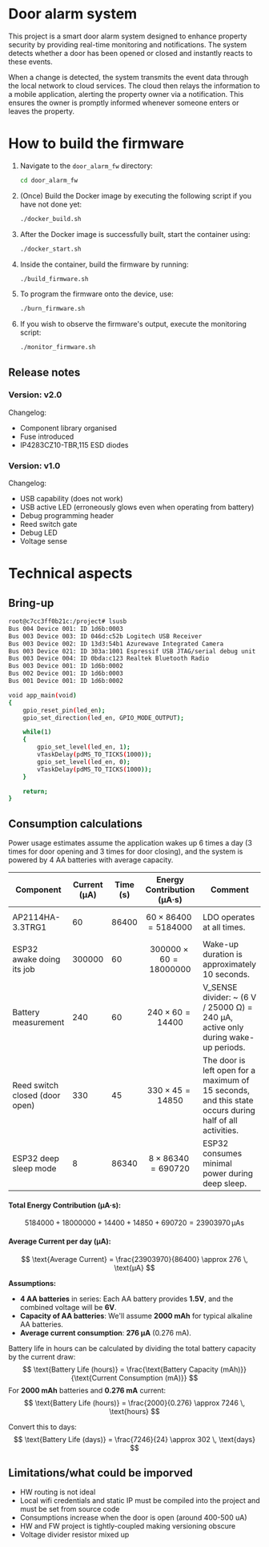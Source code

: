 # Door alarm system
This project is a smart door alarm system designed to enhance property security by providing real-time monitoring and notifications. The system detects whether a door has been opened or closed and instantly reacts to these events.

When a change is detected, the system transmits the event data through the local network to cloud services. The cloud then relays the information to a mobile application, alerting the property owner via a notification. This ensures the owner is promptly informed whenever someone enters or leaves the property.

# How to build the firmware

1. Navigate to the `door_alarm_fw` directory:  
   ```bash
   cd door_alarm_fw
   ```

2. (Once) Build the Docker image by executing the following script if you have not done yet:  
   ```bash
   ./docker_build.sh
   ```

3. After the Docker image is successfully built, start the container using:  
   ```bash
   ./docker_start.sh
   ```

4. Inside the container, build the firmware by running:  
   ```bash
   ./build_firmware.sh
   ```

5. To program the firmware onto the device, use:  
   ```bash
   ./burn_firmware.sh
   ```

6. If you wish to observe the firmware's output, execute the monitoring script:  
   ```bash
   ./monitor_firmware.sh
   ```


## Release notes

### Version: v2.0
Changelog:
- Component library organised
- Fuse introduced
- IP4283CZ10-TBR,115 ESD diodes

### Version: v1.0
Changelog:
- USB capability (does not work)
- USB active LED (erroneously glows even when operating from battery)
- Debug programming header
- Reed switch gate 
- Debug LED
- Voltage sense

# Technical aspects

## Bring-up

```bash
root@c7cc3ff0b21c:/project# lsusb
Bus 004 Device 001: ID 1d6b:0003  
Bus 003 Device 003: ID 046d:c52b Logitech USB Receiver
Bus 003 Device 002: ID 13d3:54b1 Azurewave Integrated Camera
Bus 003 Device 021: ID 303a:1001 Espressif USB JTAG/serial debug unit
Bus 003 Device 004: ID 0bda:c123 Realtek Bluetooth Radio
Bus 003 Device 001: ID 1d6b:0002  
Bus 002 Device 001: ID 1d6b:0003  
Bus 001 Device 001: ID 1d6b:0002 
```


```bash
void app_main(void)
{
    gpio_reset_pin(led_en);
    gpio_set_direction(led_en, GPIO_MODE_OUTPUT);

    while(1)
    {
        gpio_set_level(led_en, 1);
        vTaskDelay(pdMS_TO_TICKS(1000));
        gpio_set_level(led_en, 0);
        vTaskDelay(pdMS_TO_TICKS(1000));
    }   

    return;
}
```

## Consumption calculations
Power usage estimates assume the application wakes up 6 times a day (3 times for door opening and 3 times for door closing), and the system is powered by 4 AA batteries with average capacity.

| **Component**              | **Current (µA)** | **Time (s)** | **Energy Contribution (µA·s)**   | **Comment**                                                                                          |
|----------------------------|------------------|--------------|-----------------------------------|------------------------------------------------------------------------------------------------------|
| AP2114HA-3.3TRG1           | 60              | 86400        | $$ 60 \times 86400 = 5184000 $$  | LDO operates at all times.                                                                          |
| ESP32 awake doing its job  | 300000          | 60           | $$ 300000 \times 60 = 18000000 $$| Wake-up duration is approximately 10 seconds.                                                      |
| Battery measurement        | 240             | 60           | $$ 240 \times 60 = 14400 $$      | V_SENSE divider: ~ (6 V / 25000 Ω) = 240 µA, active only during wake-up periods.                    |
| Reed switch closed (door open)    | 330             | 45           | $$ 330 \times 45 = 14850 $$      | The door is left open for a maximum of 15 seconds, and this state occurs during half of all activities. |
| ESP32 deep sleep mode      | 8               | 86340        | $$ 8 \times 86340 = 690720 $$    | ESP32 consumes minimal power during deep sleep.                                                     |

#### Total Energy Contribution (µA·s):
$$
5184000 + 18000000 + 14400 + 14850 + 690720 = 23903970 \, \text{µAs}
$$

#### Average Current per day (µA):
$$
\text{Average Current} = \frac{23903970}{86400} \approx 276 \, \text{µA}
$$

**Assumptions:**
- **4 AA batteries** in series: Each AA battery provides **1.5V**, and the combined voltage will be **6V**.
- **Capacity of AA batteries**: We'll assume **2000 mAh** for typical alkaline AA batteries.
- **Average current consumption**: **276 µA** (0.276 mA).


Battery life in hours can be calculated by dividing the total battery capacity by the current draw:
$$
\text{Battery Life (hours)} = \frac{\text{Battery Capacity (mAh)}}{\text{Current Consumption (mA)}}
$$
For **2000 mAh** batteries and **0.276 mA** current:
$$
\text{Battery Life (hours)} = \frac{2000}{0.276} \approx 7246 \, \text{hours}
$$

Convert this to days:
$$
\text{Battery Life (days)} = \frac{7246}{24} \approx 302 \, \text{days}
$$

## Limitations/what could be imporved
- HW routing is not ideal
- Local wifi credentials and static IP must be compiled into the project and must be set from source code
- Consumptions increase when the door is open (around 400-500 uA)
- HW and FW project is tightly-coupled making versioning obscure
- Voltage divider resistor mixed up

